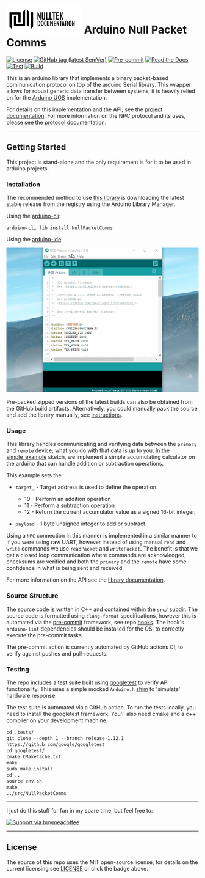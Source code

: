 # ![NullTek Documentation](https://raw.githubusercontent.com/CreatingNull/NullTek-Assets/main/img/logo/NullTekDocumentationLogo.png) Arduino Null Packet Comms

[![License](https://img.shields.io/:license-mit-blue.svg?style=flat-square)](https://github.com/CreatingNull/Null-Packet-Comms-Arduino/blob/master/LICENSE.md)
[![GitHub tag (latest SemVer)](https://img.shields.io/github/v/tag/creatingnull/null-packet-comms-arduino?style=flat-square&color=orange)](https://github.com/CreatingNull/Null-Packet-Comms-Arduino/tags)
[![Pre-commit](https://img.shields.io/github/actions/workflow/status/CreatingNull/Null-Packet-Comms-Arduino/run-pre-commit.yaml?branch=main&logo=pre-commit&style=flat-square&label=linting)](https://github.com/CreatingNull/Null-Packet-Comms-Arduino/actions/workflows/run-pre-commit.yaml)
[![Read the Docs](https://img.shields.io/readthedocs/null-packet-comms-arduino?style=flat-square&logo=readthedocs)](https://null-packet-comms-arduino.nulltek.xyz)
[![Test](https://img.shields.io/github/actions/workflow/status/CreatingNull/Null-Packet-Comms-Arduino/run-test.yaml?branch=main&logo=github&style=flat-square&label=tests)](https://github.com/CreatingNull/Null-Packet-Comms-Arduino/actions/workflows/run-test.yaml)
[![Build](https://img.shields.io/github/actions/workflow/status/CreatingNull/Null-Packet-Comms-Arduino/run-build.yaml?branch=main&logo=github&style=flat-square&label=build)](https://github.com/CreatingNull/Null-Packet-Comms-Arduino/actions/workflows/run-build.yaml)

This is an arduino library that implements a binary packet-based communication protocol on top of the arduino Serial library.
This wrapper allows for robust generic data transfer between systems, it is heavily relied on for the [Arduino UOS](https://github.com/CreatingNull/UOS-Arduino) implementation.

For details on this implementation and the API, see the [project documentation](https://null-packet-comms-arduino.nulltek.xyz/en/stable/).
For more information on the NPC protocol and its uses, please see the [protocol documentation](https://wiki.nulltek.xyz/docs/protocols/npc/).

---

## Getting Started

This project is stand-alone and the only requirement is for it to be used in arduino projects.

### Installation

The recommended method to use [this library](https://www.arduino.cc/reference/en/libraries/nullpacketcomms/) is downloading the latest stable release from the registry using the Arduino Library Manager.

Using the [arduino-cli](https://github.com/arduino/arduino-cli):

```shell
arduino-cli lib install NullPacketComms
```

Using the [arduino-ide](https://github.com/arduino/arduino-ide):

![Installing through IDE](https://github.com/CreatingNull/Null-Packet-Comms-Arduino/blob/main/.resources/Install-via-IDE.gif)

Pre-packed zipped versions of the latest builds can also be obtained from the GitHub build artifacts.
Alternatively, you could manually pack the source and add the library manually, see [instructions](https://docs.arduino.cc/software/ide-v1/tutorials/installing-libraries).

### Usage

This library handles communicating and verifying data between the `primary` and `remote` device, what you do with that data is up to you.
In the [simple_example](examples/simple_example/simple_example.ino) sketch, we implement a simple accumulating calculator on the arduino that can handle addition or subtraction operations.

This example sets the:

* `target_` - Target address is used to define the operation.
  * 10 - Perform an addition operation
  * 11 - Perform a subtraction operation
  * 12 - Return the current accumulator value as a signed 16-bit integer.

* `payload` - 1 byte unsigned integer to add or subtract.

Using a `NPC` connection in this manner is implemented in a similar manner to if you were using raw UART, however instead of using manual `read` and `write` commands we use `readPacket` and `writePacket`.
The benefit is that we get a closed loop communication where commands are acknowledged, checksums are verified and both the `primary` and the `remote` have some confidence in what is being sent and received.

For more information on the API see the [library documentation](https://null-packet-comms-arduino.nulltek.xyz).

### Source Structure

The source code is written in C++ and contained within the `src/` subdir.
The source code is formatted using `clang-format` specifications, however this is automated via the [pre-commit](https://github.com/pre-commit/pre-commit) framework, see repo [hooks](https://github.com/CreatingNull/Null-Packet-Comms-Arduino/blob/master/.pre-commit-config.yaml).
The hook's `arduino-lint` dependencies should be installed for the OS, to correctly execute the pre-commit tasks.

The pre-commit action is currently automated by GitHub actions CI, to verify against pushes and pull-requests.

### Testing

The repo includes a test suite built using [googletest](https://github.com/google/googletest) to verify API functionality.
This uses a simple mocked `Arduino.h` [shim](https://github.com/CreatingNull/Null-Packet-Comms-Arduino/blob/main/.tests/Arduino.cpp) to 'simulate' hardware response.

The test suite is automated via a GitHub action. To run the tests locally, you need to install the googletest framework.
You'll also need cmake and a c++ compiler on your development machine.

```
cd .tests/
git clone --depth 1 --branch release-1.12.1 https://github.com/google/googletest
cd googletest/
cmake CMakeCache.txt
make
sudo make install
cd ..
source env.sh
make
../src/NullPacketComms
```

---

I just do this stuff for fun in my spare time, but feel free to:

[![Support via buymeacoffee](https://www.buymeacoffee.com/assets/img/custom_images/orange_img.png)](https://www.buymeacoffee.com/nulltek)

---

## License

The source of this repo uses the MIT open-source license, for details on the current licensing see [LICENSE](https://github.com/CreatingNull/Null-Packet-Comms-Arduino/blob/master/LICENSE.md) or click the badge above.

